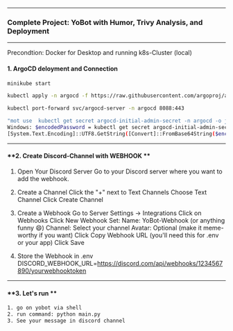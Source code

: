 
---

### **Complete Project: YoBot with Humor, Trivy Analysis, and Deployment**

---

Precondtion: Docker for Desktop and running k8s-Cluster (local) 

#### **1. ArgoCD deloyment and Connection**

```bash
minikube start

kubectl apply -n argocd -f https://raw.githubusercontent.com/argoproj/argo-cd/stable/manifests/install.yaml

kubectl port-forward svc/argocd-server -n argocd 8088:443

"mot use  kubectl get secret argocd-initial-admin-secret -n argocd -o jsonpath='{.data.password}' | base64 -d"
Windows: $encodedPassword = kubectl get secret argocd-initial-admin-secret -n argocd -o jsonpath='{.data.password}'
[System.Text.Encoding]::UTF8.GetString([Convert]::FromBase64String($encodedPassword))

```

---

#### **2. Create Discord-Channel with WEBHOOK **
1. Open Your Discord Server
Go to your Discord server where you want to add the webhook.

2. Create a Channel
Click the "+" next to Text Channels
Choose Text Channel
Click Create Channel

3. Create a Webhook
Go to Server Settings → Integrations
Click on Webhooks
Click New Webhook
Set:
Name: YoBot-Webhook (or anything funny 😄)
Channel: Select your channel
Avatar: Optional (make it meme-worthy if you want)
Click Copy Webhook URL (you'll need this for .env or your app)
Click Save

4. Store the Webhook in .env
DISCORD_WEBHOOK_URL=https://discord.com/api/webhooks/1234567890/yourwebhooktoken

---

#### **3. Let's run **
```bash
1. go on yobot via shell
2. run command: python main.py
3. See your message in discord channel

```